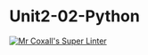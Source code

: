 # Unit2-02-Python
[![Mr Coxall's Super Linter](https://github.com/ICS3U-Programming-Kent-Gatera/Unit2-02-Python/workflows/Mr%20Coxall's%20Super%20Linter/badge.svg)](https://github.com/ICS3U-Programming-Kent-Gatera/Unit2-02-Python/actions/)
